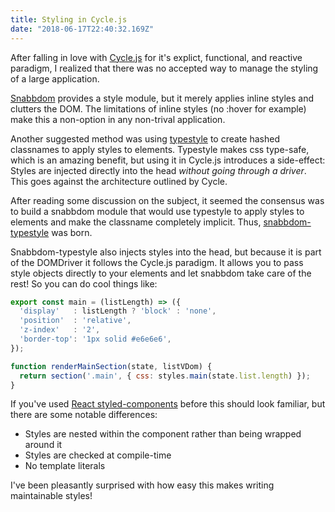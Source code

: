 ```yaml
---
title: Styling in Cycle.js
date: "2018-06-17T22:40:32.169Z"
---
```


After falling in love with [Cycle.js](https://cycle.js.org/) for it's explict, functional, and reactive paradigm, I realized that there was no accepted way to manage the styling of a large application.

[Snabbdom](https://github.com/snabbdom/snabbdom) provides a style module, but it merely applies inline styles and clutters the DOM. The limitations of inline styles (no :hover for example) make this a non-option in any non-trival application.

Another suggested method was using [typestyle](https://github.com/typestyle/typestyle) to create hashed classnames to apply styles to elements. Typestyle makes css type-safe, which is an amazing benefit, but using it in Cycle.js introduces a side-effect: Styles are injected directly into the head *without going through a driver*. This goes against the architecture outlined by Cycle.  

After reading some discussion on the subject, it seemed the consensus was to build a snabbdom module that would use typestyle to apply styles to elements and make the classname completely implicit. Thus, [snabbdom-typestyle](https://github.com/sliptype/snabbdom-typestyle) was born.

Snabbdom-typestyle also injects styles into the head, but because it is part of the DOMDriver it follows the Cycle.js paradigm. It allows you to pass style objects directly to your elements and let snabbdom take care of the rest! So you can do cool things like:

```javascript
export const main = (listLength) => ({
  'display'   : listLength ? 'block' : 'none',
  'position'  : 'relative',
  'z-index'   : '2',
  'border-top': '1px solid #e6e6e6',
});
```

```javascript
function renderMainSection(state, listVDom) {
  return section('.main', { css: styles.main(state.list.length) });
}
```

If you've used [React styled-components](https://www.styled-components.com/) before this should look familiar, but there are some notable differences:
* Styles are nested within the component rather than being wrapped around it
* Styles are checked at compile-time
* No template literals

I've been pleasantly surprised with how easy this makes writing maintainable styles!